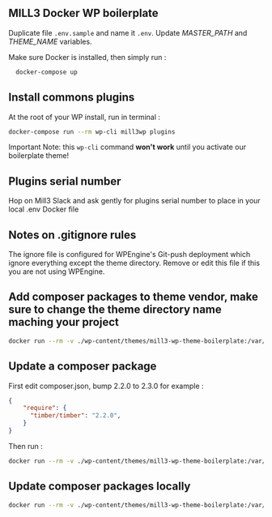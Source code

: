 ## MILL3 Docker WP boilerplate

Duplicate file `.env.sample` and name it `.env`.
Update *MASTER_PATH* and *THEME_NAME* variables.

Make sure Docker is installed, then simply run :

```bash
  docker-compose up
```
## Install commons plugins

At the root of your WP install, run in terminal :

```bash
docker-compose run --rm wp-cli mill3wp plugins
```

Important Note: this ```wp-cli``` command **won't work** until you activate our boilerplate theme!

## Plugins serial number

Hop on Mill3 Slack and ask gently for plugins serial number to place in your local .env Docker file
## Notes on .gitignore rules

The ignore file is configured for WPEngine's Git-push deployment which ignore everything except the theme directory. Remove or edit this file if this you are not using WPEngine.

## Add composer packages to theme vendor, make sure to change the theme directory name maching your project

```bash
docker run --rm -v ./wp-content/themes/mill3-wp-theme-boilerplate:/var/www/html/wp-content/themes/mill3-wp-theme-boilerplate -w /var/www/html/wp-content/themes/mill3-wp-theme-boilerplate composer:latest composer require nesbot/carbon
```
## Update a composer package

First edit composer.json, bump 2.2.0 to 2.3.0 for example :

```json
{
    "require": {
      "timber/timber": "2.2.0",
    }
}
```

Then run :

```bash
docker run --rm -v ./wp-content/themes/mill3-wp-theme-boilerplate:/var/www/html/wp-content/themes/mill3-wp-theme-boilerplate -w /var/www/html/wp-content/themes/mill3-wp-theme-boilerplate composer:latest composer update
```

## Update composer packages locally

```bash
docker run --rm -v ./wp-content/themes/mill3-wp-theme-boilerplate:/var/www/html/wp-content/themes/mill3-wp-theme-boilerplate -w /var/www/html/wp-content/themes/mill3-wp-theme-boilerplate composer:latest composer install
```
